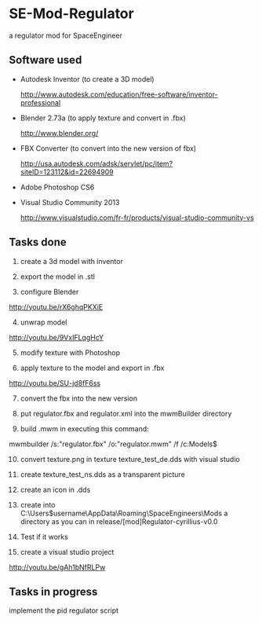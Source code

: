 # SE-Mod-Regulator
a regulator mod for SpaceEngineer

## Software used
- Autodesk Inventor (to create a 3D model)
	
	http://www.autodesk.com/education/free-software/inventor-professional

- Blender 2.73a (to apply texture and convert in .fbx)

	http://www.blender.org/
	
- FBX Converter (to convert into the new version of fbx)

	http://usa.autodesk.com/adsk/servlet/pc/item?siteID=123112&id=22694909
	
- Adobe Photoshop CS6

- Visual Studio Community 2013

	http://www.visualstudio.com/fr-fr/products/visual-studio-community-vs
	
## Tasks done

1) create a 3d model with inventor

2) export the model in .stl

3) configure Blender

http://youtu.be/rX6ghqPKXiE
	
4) unwrap model 

http://youtu.be/9VxIFLqgHcY

5) modify texture with Photoshop

6) apply texture to the model and export in .fbx

http://youtu.be/SU-jd8fF6ss
	
7) convert the fbx into the new version

8) put regulator.fbx and regulator.xml into the mwmBuilder directory

9) build .mwm in executing this command:   

mwmbuilder /s:"regulator.fbx" /o:"regulator.mwm" /f /c:Models$

10) convert texture.png in texture texture_test_de.dds with visual studio

11) create texture_test_ns.dds as a transparent picture

12) create an icon in .dds

13) create into C:\Users\$username\AppData\Roaming\SpaceEngineers\Mods a directory as you can in release/[mod]Regulator-cyrillius-v0.0

14) Test if it works

15) create a visual studio project

http://youtu.be/gAh1bNfRLPw
	
## Tasks in progress
implement the pid regulator script
	
